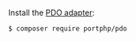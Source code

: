 Install the [PDO adapter](https://github.com/evosys21/portphp-portphp/pdo):

```bash
$ composer require portphp/pdo
```
